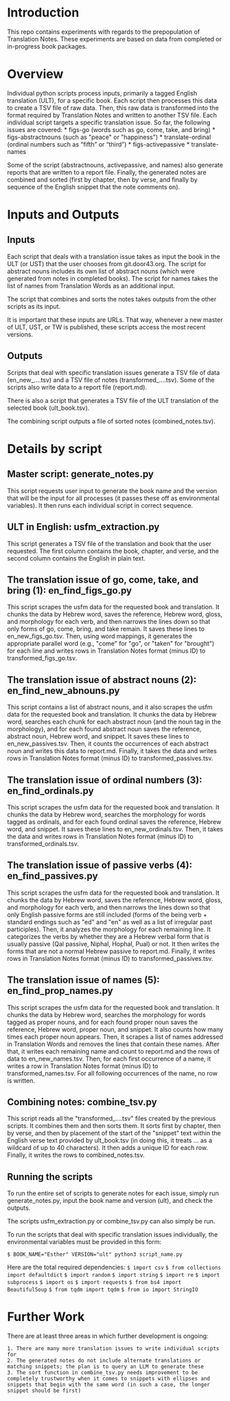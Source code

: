 # Introduction
This repo contains experiments with regards to the prepopulation of Translation Notes. These experiments are based on data from completed or in-progress book packages.

# Overview

Individual python scripts process inputs, primarily a tagged English translation (ULT), for a specific book. Each script then processes this data to create a TSV file of raw data. Then, this raw data is transformed into the format required by Translation Notes and written to another TSV file. Each individual script targets a specific translation issue. So far, the following issues are covered:
    * figs-go (words such as go, come, take, and bring)
    * figs-abstractnouns (such as "peace" or "happiness")
    * translate-ordinal (ordinal numbers such as “fifth” or “third”)
    * figs-activepassive
    * translate-names

Some of the script (abstractnouns, activepassive, and names) also generate reports that are written to a report file. Finally, the generated notes are combined and sorted (first by chapter, then by verse, and finally by sequence of the English snippet that the note comments on).

# Inputs and Outputs

## Inputs
Each script that deals with a translation issue takes as input the book in the ULT (or UST) that the user chooses from git.door43.org. The script for abstract nouns includes its own list of abstract nouns (which were generated from notes in completed books). The script for names takes the list of names from Translation Words as an additional input.

The script that combines and sorts the notes takes outputs from the other scripts as its input.

It is important that these inputs are URLs. That way, whenever a new master of ULT, UST, or TW is published, these scripts access the most recent versions.

## Outputs

Scripts that deal with specific translation issues generate a TSV file of data (en_new_….tsv) and a TSV file of notes (transformed_….tsv). Some of the scripts also write data to a report file (report.md). 

There is also a script that generates a TSV file of the ULT translation of the selected book (ult_book.tsv).

The combining script outputs a file of sorted notes (combined_notes.tsv).

# Details by script

## Master script: generate_notes.py

This script requests user input to generate the book name and the version that will be the input for all processes (it passes these off as environmental variables). It then runs each individual script in correct sequence.

## ULT in English: usfm_extraction.py

This script generates a TSV file of the translation and book that the user requested. The first column contains the book, chapter, and verse, and the second column contains the English in plain text.

## The translation issue of go, come, take, and bring (1): en_find_figs_go.py

This script scrapes the usfm data for the requested book and translation. It chunks the data by Hebrew word, saves the reference, Hebrew word, gloss, and morphology for each verb, and then narrows the lines down so that only forms of go, come, bring, and take remain. It saves these lines to en_new_figs_go.tsv. Then, using word mappings, it generates the appropriate parallel word (e.g., "come" for "go", or "taken" for "brought") for each line and writes rows in Translation Notes format (minus ID) to transformed_figs_go.tsv.

## The translation issue of abstract nouns (2): en_find_new_abnouns.py

This script contains a list of abstract nouns, and it also scrapes the usfm data for the requested book and translation. It chunks the data by Hebrew word, searches each chunk for each abstract noun (and the noun tag in the morphology), and for each found abstract noun saves the reference, abstract noun, Hebrew word, and snippet. It saves these lines to en_new_passives.tsv. Then, it counts the occurrences of each abstract noun and writes this data to report.md. Finally, it takes the data and writes rows in Translation Notes format (minus ID) to transformed_passives.tsv.

## The translation issue of ordinal numbers (3): en_find_ordinals.py

This script scrapes the usfm data for the requested book and translation. It chunks the data by Hebrew word, searches the morphology for words tagged as ordinals, and for each found ordinal saves the reference, Hebrew word, and snippet. It saves these lines to en_new_ordinals.tsv. Then, it takes the data and writes rows in Translation Notes format (minus ID) to transformed_ordinals.tsv.

## The translation issue of passive verbs (4): en_find_passives.py

This script scrapes the usfm data for the requested book and translation. It chunks the data by Hebrew word, saves the reference, Hebrew word, gloss, and morphology for each verb, and then narrows the lines down so that only English passive forms are still included (forms of the being verb + standard endings such as "ed" and "en" as well as a list of irregular past participles). Then, it analyzes the morphology for each remaining line. It categorizes the verbs by whether they are a Hebrew verbal form that is usually passive (Qal passive, Niphal, Hophal, Pual) or not. It then writes the forms that are not a normal Hebrew passive to report.md. Finally, it writes rows in Translation Notes format (minus ID) to transformed_passives.tsv.

## The translation issue of names (5): en_find_prop_names.py

This script scrapes the usfm data for the requested book and translation. It chunks the data by Hebrew word, searches the morphology for words tagged as proper nouns, and for each found proper noun saves the reference, Hebrew word, proper noun, and snippet. It also counts how many times each proper noun appears. Then, it scrapes a list of names addressed in Translation Words and removes the lines that contain these names. After that, it writes each remaining name and count to report.md and the rows of data to en_new_names.tsv. Then, for each first occurrence of a name, it writes a row in Translation Notes format (minus ID) to transformed_names.tsv. For all following occurrences of the name, no row is written.

## Combining notes: combine_tsv.py

This script reads all the "transformed_….tsv" files created by the previous scripts. It combines them and then sorts them. It sorts first by chapter, then by verse, and then by placement of the start of the "snippet" text within the English verse text provided by ult_book.tsv (in doing this, it treats … as a wildcard of up to 40 characters). It then adds a unique ID for each row. Finally, it writes the rows to combined_notes.tsv.

## Running the scripts

To run the entire set of scripts to generate notes for each issue, simply run generate_notes.py, input the book name and version (ult), and check the outputs. 

The scripts usfm_extraction.py or combine_tsv.py can also simply be run. 

To run the scripts that deal with specific translation issues individually, the environmental variables must be provided in this form:

`$ BOOK_NAME="Esther" VERSION="ult" python3 script_name.py`

Here are the total required dependencies:
`$ import csv`
`$ from collections import defaultdict`
`$ import random`
`$ import string`
`$ import re`
`$ import subprocess`
`$ import os`
`$ import requests`
`$ from bs4 import BeautifulSoup`
`$ from tqdm import tqdm`
`$ from io import StringIO`

# Further Work

There are at least three areas in which further development is ongoing:

    1. There are many more translation issues to write individual scripts for
    2. The generated notes do not include alternate translations or matching snippets; the plan is to query an LLM to generate these
    3. The sort function in combine_tsv.py needs improvement to be completely trustworthy when it comes to snippets with ellipses and snippets that begin with the same word (in such a case, the longer snippet should be first)